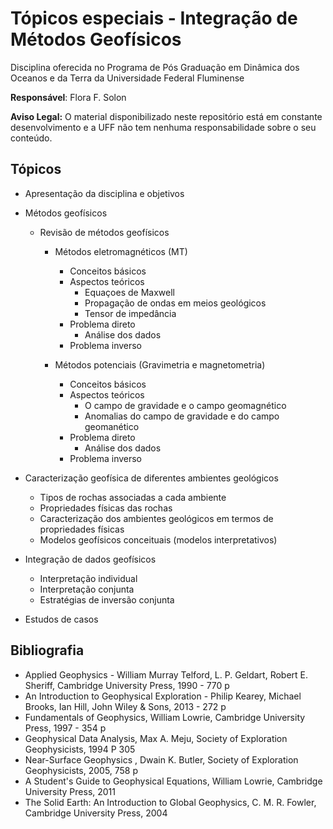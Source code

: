 # Tópicos especiais - Integração de Métodos Geofísicos

Disciplina oferecida no Programa de Pós Graduação em Dinâmica dos Oceanos e da Terra da Universidade Federal Fluminense

**Responsável**: Flora F. Solon

**Aviso Legal:** O material disponibilizado neste repositório está em constante desenvolvimento e a UFF não tem nenhuma responsabilidade sobre o seu conteúdo.


## Tópicos

* Apresentação da disciplina e objetivos
  
* Métodos geofísicos
  * Revisão de métodos geofísicos
    * Métodos eletromagnéticos (MT)
      * Conceitos básicos
      * Aspectos teóricos
        * Equaçoes de Maxwell
        * Propagação de ondas em meios geológicos
        * Tensor de impedância 
      * Problema direto
        * Análise dos dados
      * Problema inverso
      
    * Métodos potenciais (Gravimetria e magnetometria)
      * Conceitos básicos
      * Aspectos teóricos
        * O campo de gravidade e o campo geomagnético
        * Anomalias do campo de gravidade e do campo geomanético
      * Problema direto
        * Análise dos dados
      * Problema inverso
  
* Caracterização geofísica de diferentes ambientes geológicos
  * Tipos de rochas associadas a cada ambiente
  * Propriedades físicas das rochas
  * Caracterização dos ambientes geológicos em termos de propriedades físicas
  * Modelos geofísicos conceituais (modelos interpretativos)
  
* Integração de dados geofísicos
  * Interpretação individual
  * Interpretação conjunta
  * Estratégias de inversão conjunta

* Estudos de casos
  
  

## Bibliografia

* Applied Geophysics - William Murray Telford, L. P. Geldart, Robert E. Sheriff, Cambridge University Press, 1990 - 770 p
* An Introduction to Geophysical Exploration - Philip Kearey, Michael Brooks, Ian Hill, John Wiley & Sons, 2013 - 272 p
* Fundamentals of Geophysics, William Lowrie,  Cambridge University Press, 1997 - 354 p
* Geophysical Data Analysis, Max A. Meju, Society of Exploration Geophysicists, 1994 P 305
* Near-Surface Geophysics , Dwain K. Butler, Society of Exploration Geophysicists, 2005, 758 p
* A Student's Guide to Geophysical Equations, William Lowrie, Cambridge University Press, 2011
* The Solid Earth: An Introduction to Global Geophysics, C. M. R. Fowler, Cambridge University Press, 2004
